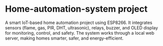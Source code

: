 # Home-automation-system project 

A smart IoT-based home automation project using ESP8266. It integrates sensors (flame, gas, PIR, DHT, ultrasonic), relays, buzzer, and OLED display for monitoring, control, and safety. The system works through a local web server, making homes smarter, safer, and energy-efficient.
